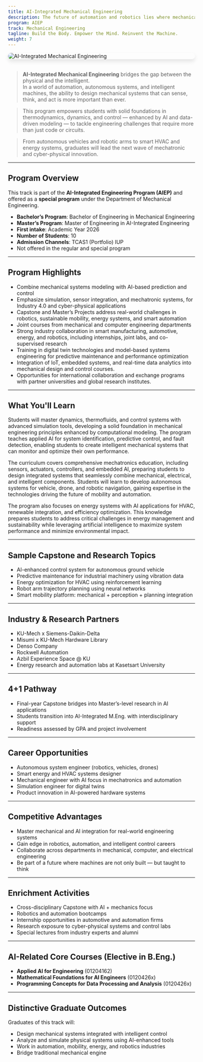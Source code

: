 ```yaml
---
title: AI-Integrated Mechanical Engineering
description: The future of automation and robotics lies where mechanical systems meet intelligent algorithms.
program: AIEP
track: Mechanical Engineering
tagline: Build the Body. Empower the Mind. Reinvent the Machine.
weight: 7
---
```


<img src="/img/banners/mechanical-hero-new.png"
     alt="AI-Integrated Mechanical Engineering"
     style="max-width: 100%; height: auto; margin: 0 0 2rem 0; border-radius: 1rem; box-shadow: 0 6px 12px rgba(0,0,0,0.1); display: block;" />

> **AI-Integrated Mechanical Engineering** bridges the gap between the physical and the intelligent.  
> In a world of automation, autonomous systems, and intelligent machines, the ability to design mechanical systems that can sense, think, and act is more important than ever.

> This program empowers students with solid foundations in thermodynamics, dynamics, and control — enhanced by AI and data-driven modeling — to tackle engineering challenges that require more than just code or circuits.

> From autonomous vehicles and robotic arms to smart HVAC and energy systems, graduates will lead the next wave of mechatronic and cyber-physical innovation.

---

##  Program Overview

This track is part of the **AI-Integrated Engineering Program (AIEP)** and offered as a **special program** under the Department of Mechanical Engineering.

-  **Bachelor’s Program**: Bachelor of Engineering in Mechanical Engineering
-  **Master’s Program**: Master of Engineering in AI-Integrated Engineering
-  **First intake**: Academic Year 2026
-  **Number of Students**: 10
-  **Admission Channels**: TCAS1 (Portfolio) IUP
-  Not offered in the regular and special program

---

##  Program Highlights

- Combine mechanical systems modeling with AI-based prediction and control
- Emphasize simulation, sensor integration, and mechatronic systems, for Industry 4.0 and cyber-physical applications
- Capstone and Master’s Projects address real-world challenges in robotics, sustainable mobility, energy systems, and smart automation
- Joint courses from mechanical and computer engineering departments
- Strong industry collaboration in smart manufacturing, automotive, energy, and robotics, including internships, joint labs, and co-supervised research
- Training in digital twin technologies and model-based systems engineering for predictive maintenance and performance optimization
- Integration of IoT, embedded systems, and real-time data analytics into mechanical design and control courses.
- Opportunities for international collaboration and exchange programs with partner universities and global research institutes.  

---

##  What You'll Learn

Students will master dynamics, thermofluids, and control systems with advanced simulation tools, developing a solid foundation in mechanical engineering principles enhanced by computational modeling. The program teaches applied AI for system identification, predictive control, and fault detection, enabling students to create intelligent mechanical systems that can monitor and optimize their own performance.

The curriculum covers comprehensive mechatronics education, including sensors, actuators, controllers, and embedded AI, preparing students to design integrated systems that seamlessly combine mechanical, electrical, and intelligent components. Students will learn to develop autonomous systems for vehicle, drone, and robotic navigation, gaining expertise in the technologies driving the future of mobility and automation.

The program also focuses on energy systems with AI applications for HVAC, renewable integration, and efficiency optimization. This knowledge prepares students to address critical challenges in energy management and sustainability while leveraging artificial intelligence to maximize system performance and minimize environmental impact.

---

##  Sample Capstone and Research Topics

- AI-enhanced control system for autonomous ground vehicle
- Predictive maintenance for industrial machinery using vibration data
- Energy optimization for HVAC using reinforcement learning
- Robot arm trajectory planning using neural networks
- Smart mobility platform: mechanical + perception + planning integration

---

##  Industry & Research Partners

- KU-Mech x Siemens-Daikin-Delta 
- Misumi x KU-Mech Hardware Library
- Denso Company 
- Rockwell Automation
- Azbil Experience Space @ KU     
- Energy research and automation labs at Kasetsart University


---

##  4+1 Pathway

- Final-year Capstone bridges into Master’s-level research in AI applications
- Students transition into AI-Integrated M.Eng. with interdisciplinary support
- Readiness assessed by GPA and project involvement

---

##  Career Opportunities

- Autonomous system engineer (robotics, vehicles, drones)
- Smart energy and HVAC systems designer
- Mechanical engineer with AI focus in mechatronics and automation
- Simulation engineer for digital twins
- Product innovation in AI-powered hardware systems

---

##  Competitive Advantages

- Master mechanical and AI integration for real-world engineering systems
- Gain edge in robotics, automation, and intelligent control careers
- Collaborate across departments in mechanical, computer, and electrical engineering
- Be part of a future where machines are not only built — but taught to think

---

##  Enrichment Activities

- Cross-disciplinary Capstone with AI + mechanics focus
- Robotics and automation bootcamps
- Internship opportunities in automotive and automation firms
- Research exposure to cyber-physical systems and control labs
- Special lectures from industry experts and alumni

---

##  AI-Related Core Courses (Elective in B.Eng.)

- **Applied AI for Engineering** (01204162)
- **Mathematical Foundations for AI Engineers** (0120426x)
- **Programming Concepts for Data Processing and Analysis** (0120426x)

---

##  Distinctive Graduate Outcomes

Graduates of this track will:

- Design mechanical systems integrated with intelligent control
- Analyze and simulate physical systems using AI-enhanced tools
- Work in automation, mobility, energy, and robotics industries
- Bridge traditional mechanical engine
